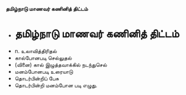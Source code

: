 **தமிழ்நாடு மாணவர் கணினித் திட்டம்**
- # தமிழ்நாடு மாணவர் கணினித் திட்டம்
- n. உலாவித்திரிதல்
- கால்போனபடி செல்லுதல்
- (வினை) கால் இழுத்தவாக்கில் நடந்துசெல்
- மனம்போனபடி உரையாடு
- தொடர்பின்றிப் பேசு
- தொடர்பின்றி மனம்போன படி எழுது.

